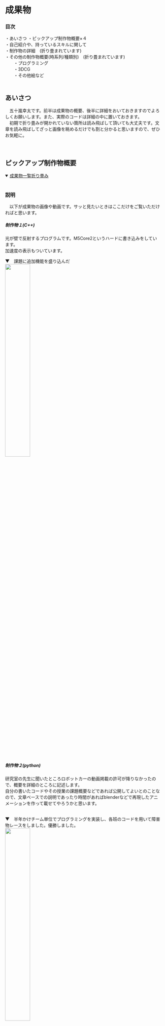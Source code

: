 # **成果物**

 ### 目次<br/>
 ・あいさつ
 ・ピックアップ制作物概要×４<br/>
 ・自己紹介や、持っているスキルに関して<br/>
 ・制作物の詳細　(折り畳まれています)<br/>
 ・その他の制作物概要(時系列/種類別)　(折り畳まれています)<br/>
 　　・プログラミング<br/>
 　　・3DCG<br/>
 　　・その他絵など<br/><br/>

 ## あいさつ
　五十嵐幸太です。前半は成果物の概要、後半に詳細をおいておきますのでよろしくお願いします。また、実際のコードは詳細の中に置いておきます。<br/>
　初期で折り畳みが開かれていない箇所は読み飛ばして頂いても大丈夫です。文章を読み飛ばしてざっと画像を眺めるだけでも割と分かると思いますので、ぜひお気軽に。<br/><br/><br/>
 
 ## **ピックアップ制作物概要**

<details open>
 <summary> <ins>成果物一覧折り畳み</ins></summary><br/>
 
 ### 説明
 　以下が成果物の画像や動画です。サッと見たいときはここだけをご覧いただければと思います。<br/>
 
 ##### **制作物１**(C++)<br/>
 光が壁で反射するプログラムです。M5Core2というハードに書き込みをしています。<br/>
 加速度の表示もついています。<br/>

 ▼　課題に追加機能を盛り込んだ<br/>
 <img src="./資料/制作物1/制作物1.gif" width="40%"><br/><br/><br/>

 
 ##### **制作物２**(python)<br/>
 研究室の先生に聞いたところロボットカーの動画掲載の許可が降りなかったので、概要を詳細のところに記述します。<br/>
 自分の書いたコードやその授業の課題概要などであれば公開してよいとのことなので、文章ベースでの説明であったり時間があればblenderなどで再現したアニメーションを作って載せてやろうかと思います。<br/><br/>
 
 ▼　半年かけチーム単位でプログラミングを実装し、各班のコードを用いて障害物レースをしました。優勝しました。<br/>
 <img src="資料/制作物2/ロボットカー_賞状.png" width="40%"><br/><br/><br/>

 
 ##### **制作物３**(ポリゴンモデリング)<br/>
 部屋の中を作ったものです。正直見栄えなどの反省点が多いですが、技術力は相当つきました。<br/>
 
 ▼　最終結果と作業のため部屋の中を明るくした途中過程<br/>
 <img src="./資料/制作物3/部屋_レンダー結果.png" width="50%"> <img src="./資料/制作物3/部屋_過程.jpg" width="40%"><br/>
 
 ##### **制作物４**(CAD/ソリッドモデリング)<br>
 ▼　グループで作成した扇風機のCADでの再現図全体と個人で作成を担当した箇所です<br/>
 <img src="./資料/制作物4/扇風機_全体.gif" width="50%"> <img src="./資料/制作物4/制作物4.gif" width="35%"><br>

</details><br/>

## 自己紹介や、持っているスキルに関して
<details open>
 <summary><ins>自己紹介折り畳み</ins></summary><br/>

### 自己紹介
名　　五十嵐幸太<br/>
所属　成蹊大学理工学部機械システム専攻　スマートニューロリハビリテーション研究室<br/>
　　　成蹊大学　美術部<br/>
　　　相模原ローターアクトクラブ<br/>

<br/><br/>

### 持っているスキルや経験<br/>

##### プログラミングの経験<br/><br/>
　プログラミングの最初の出会いは高校時代、技術の授業にて学んだ<ins>**ExcelのVBA**</ins>でした。授業で何かを作ろうといった課題で当時知っていたJump Kingというゲームに近いものを実装したくて、１からキャラ(ただの四角でしたが)の動作や床や壁判定、キャラの跳ね返りを実装したことを覚えています。基本的な実装が難しく足場やステージなどは作れませんでしたが、そのころからプログラミングに関して楽しさを感じていました。<br/><br/>
 
　大学では１年のころ<ins>**Jupyter Notebook**</ins>というアプリを用いて<ins>**Python**</ins>の学習が始まり基礎を習得、それが楽しかったので選択授業の応用Pythonプログラミングという授業を２年で取りました。詳しくは作成物2の詳細を見て頂きたいのですが(＊現在はまだ記載無し)、グループごとにロボットカーを動かすコードを書き、自分たちのコードが乗ったロボットカーを操作してレースするという授業でした。自らのコードの工夫が操作性にもろに表れるので、如何に操作しやすくするかや応答性など考えるのが楽しかった授業でした。研究室はこの授業を担当してくださった教授の研究室に配属することとなります。<br/><br/>
 
　研究室で出会ったのが <ins>**C++**</ins> でした。以前にUnityで <ins>**C#**</ins> を学ぼうとしたことはあったのですが、後述の3DCGの勉強の方に気を取られてしまい基礎を学習しただけで終わっていました。C++はPythonよりもきちんと変数を記述しないといけないなど違いが面白く、またゲームにも使用される言語ということもあって今積極的に学習している言語です。研究室の中の配属グループは開発系の研究グループですし、先輩からC++のほかノードプログラミングやHTML/Javascriptなども勉強した方が役に立つとのことでしたのでこちらも現在勉強しています。<br/><br/>
 
　<ins>**Paiza**</ins>に出会ったのはどこかの広告でプログラミングを絡めたゲームがあると知ってでした。たしか大学1年のころだったと思います。結局そのときは会員登録をしただけでゲームはやらずじまいでした。スキルチェックがかなりの勉強になるなと気づいてからは、半分勉強および解いた時の達成感のため、もう半分は就活目的の為に利用しています。<br/><br/><br/>

 ▼　研究室で貸与されたM5Core2という系と周辺機器です！C++の学習に使いました。<br/><br/>
 
 <img src="./資料/その他/ぐるぐる.gif" width="40%">　<img src="./資料/その他/M5の系.jpg" width="50%"><br/><br/>

 ▼　blender(3DCG)でもノードプログラミングは頻繁に使います。これはアニメーションとしての使い方ですが、ものの色や質感や法線ずらし、アニメ風にしたり色相をずらしたりとよくノードを組みます。<br/><br/>
 
 <img src="./資料/その他/blender_デジタル数字.gif" width="40%">　<img src="./資料/その他/blenderのノード.jpg" width="40%"><br/><br/>
 
 
 <br/><br/><br/>

##### CGの経験<br/><br/>
　<ins>**ソリッドモデリング**</ins>の出会いは大学の1年で受けた<ins>**CAD/CAM**</ins>の授業でした。どうにも性に合っており、課題でも好きなゲームの武器をギミックを入れて作っていました。このときは**Creo parametric**、のちに<ins>**Fusion360**</ins>というアプリを経験しました。2年で受けたCAD/CAM2ではグループで先生から渡された扇風機を分解し、CAD上で再現するという課題なども行いました。(それが制作物4) 首振り機構やギアボックスの中の減速機構なども担当し、ソリッドモデリングやCADへの知識も深まりました。また大学にある3Dプリンターで部品や置物を印刷なども試し、プリンターを管理している先生との話の中で様々なことも知れたいい経験でした。<br/><br/>

　<ins>**ポリゴンモデリング**</ins>を本格的に始めたのは１年ちょっと前(現在commit時点)、2024年の最初の方です。バイトで頂いたお金をほぼ全部投入し<ins>**blender**</ins>のためにデスクトップパソコンを買ったことに起因します。このときパソコン選びを失敗したくなく、かなりパソコンの知識も深まったのは良い副産物でした。CADの経験があったので背景モデリングは少々得意でしたが、折角と思いソリッドモデリングでは苦手なキャラモデリングをしたところ凝り性が発動してハマり、現在は趣味としても専らキャラモデリングをしています。<br/><br/>
 
　blenderのしくみや分からない単語などをそのままにしたくなくCGエンジニアの教科書をBOOKOFFで買い勉強、その本は検定に対応していたので同年8月<ins>**CGエンジニア検定**</ins>エキスパートの習得に至りました。ポリゴンデータなどから画面に表示するまでのワークフローや、BSDF(双方向散乱分布関数)の知識が特にめちゃくちゃ面白かったです。<br/><br/>

▼　CADに出会った授業で作った中間課題と期末課題です。スプラトゥーンシリーズの武器です。<br/>
 <img src="./資料/その他/ドライブワイパー.bmp" width="35%">　<img src="./資料/その他/スパイガ_開.jpg" width="60%"><br/><br/>

▼　blenderでモデリングをしています。右は現在作っているキャラモデリングです。絶賛髪の毛に苦戦しています。<br/>
 <img src="./資料/その他/フランスパン.jpg" width="35%">　<img src="./資料/その他/獣人(狐).png" width="60%"><br/><br/>

</details>
<br/>


## 詳細
<details>

 <summary> <ins>詳細折り畳み</ins></summary>
 <br/>
 
### 制作物１(C++)

#### 概要
こちらは研究前の学習として、研究室で課題を出されたときに作成したものです。<br/>
先生から提示された課題そのままではないですが、前提条件も含めて書き直すと課題はこのようなものでした。<br/>
>下図のM5Core2と37個のLEDを用いてプログラミングを実装する課題<br/>
>初期段階では中心の１つのみのLEDを点灯させ、M5Core2の画面に表示された上下左右のボタンを操作すると<br/>
>その方向に光が移動するプログラムを作成せよ

<br/>

#### 追加した機能について
個人的にチャレンジをしてみたくてバグはあるものの実装できた追加機能はこちらです<br/><br/>

● 速度・加速度で制御<br/>
● 位置をintではなくfloatで実装し、かつちゃんと表現する<br/>
● 空間分割をしてみる<br/>
● 壁で反射させる<br/><br/>

思いついたけど(主に怠慢などで)実装できなかった機能
 
● 伝わるか分かりませんけど、WII fit Plusの板を傾けて球を転がして穴に落とし、下層のステージをクリアしていくゲーム(コロコロ玉入れ)のようなもの<br/>
● シンプルに壁反射のバグ取り　主に角にぶつかったときにめり込む問題<br/>
● 加速度の360度表示(プログラミング的な実装は最初からしたが、ハードウェアが２点同時押しに対応しておらず、実質90度区切りでしか実装できなかった)<br/>
● 空間分割を二分木構造にし、かつ可読性もあるコードに(現状まだO(n)なので、O(log n )にする(nはLEDの量))<br/>
● フィールド自体に傾きをつける(位置に応じて加速度を操作)<br/>
● 何故か丁度いい感じになったのでバグを取っていないが、反射で謎に速度が落ちることがある問題を解消。その上で反射係数や摩擦を追加、もしくはきちんとした完全反射面を実装　これができなかったことが相当悔しい<br/>
● 光の位置はコードのステップに依存してしまっている。for文の最初と最後間で時間計測し、その時間を係数として位置を加算する値に対して乗算したかった。(これもゲームエンジンに使われている手法で、処理速度が変わってもユーザーの体験が変わりにくくなる)<br/>
● 今回は光の個数が一つなので意味は無いが、クラスを実装した経験がまだないので練習として実装してもよかった<br/><br/>


▼　改めて実装の様子です。<br/>
<img src="./資料/制作物1/制作物1.gif" width="40%"><br/><br/>


▼　コードへのリンクです。./資料/制作物1/制作物1コード.txtへのリンクですので直接階層を潜っていただいても同様のデータが閲覧できます。<br/>
Alduino IDE 2.3.4で作成しました。C++です。
https://github.com/igarashikota/Deliverables/blob/main/%E8%B3%87%E6%96%99/%E5%88%B6%E4%BD%9C%E7%89%A91/%E5%88%B6%E4%BD%9C%E7%89%A91%E3%82%B3%E3%83%BC%E3%83%89%20.txt<br/><br/><br/>

#### 難しかった点
 　この課題が難しい点は、下図のようにLEDが変な形に並んでいることです。具体的には、黒鉛の一層のような、六方最密構造の平面版のような、ハニカム構造のようなLED配列になっています。面白そうだったので、課題としては全く指定されていませんが、ゲームエンジンをイメージした追加機能を入れてやろうと思ったことがこのコードに繋がっています。<br/><br/>
  
▼　変な形状のLED<br/>
 <img src="./資料/制作物1/初期値.png" width="80%"><br/><br/>

#### まとめ
　フローチャートは以下のようになります。ボタンが押されているかを確認し、光の位置を計算します。そのあとその光の位置に応じて4つに空間分割を行って処理の短縮を図っています。その後該当するエリアの壁のみ壁当たり判定をしたり輝度計算を行い、該当しないエリアは一部の処理だけした後に全体をLEDに反映させています。<br/><br/>
 
 ▼　フローチャート<br/>
 <img src="./資料/制作物1/制作物1_フローチャート.png" width="80%"><br/><br/><br/>


 加速度表示は全体を一様に光らせることで成しています。方向はこの色相環の、中心からの方向の色と対応しています。これは実は3DCGの分野における"ノーマルマップ"というものから着想を得たもの(細かい話ですが計算自体は結構違う)です。プログラミング以外にも学んでいたことによってアイデアが広がったいい例かなぁと思っています。<br/>
 ▼　色相環<br/>
<img src="./資料/制作物1/色相環.png" width="30%"><br/><br/><br/><br/>



### 制作物２(python)
<br/>

#### 概要
　学校の応用pythonという授業で出された課題です。課題は枝分かれのように小課題が多く、４人程度のグループで１学期通して行う大きなものでしたが、総括的な課題の概要は以下の通りです。<br/><br/>
 
> リモコンカーを左右の手につけた電極から送られてくる筋電圧の数値を用いて、リモコンカーをリアルタイムで制御せよ。<br/>
> 各班ごとにコードを作成し、最終授業にて各自のコードを持ち寄りレースを行う。<br/><br/>

　先生から出された課題には、文字列を利用しやすい形に正すという基本的なことから数値列のローパスフィルタやWiFiで文字列を送信することまで、様々な課題を出されました。僕が担当したのは、送られてくる数値にローパスフィルタをかける箇所、みんなが作成したコードを繋ぎ合わせる作業、細かいバグ対策やデバッグ作業などでした。<br/><br/><br/>

#### 実際のコード
　早速ですがコードです。全班共通しているのは、Wi-Fiを通じたシリアル通信で文字列("数値,数値"の形)を受け取り、移動平均など何らかの処理を施し、定期的に文字列("数値,数値"の形)を送信し返すという感じです。<br/>
　僕たちの作ったコードは4ブロックに分かれていて、順に<br/>
　　1ブロック目　importなど<br/>
　　2ブロック目　筋電力の最大値を測り個人にカスタマイズするためのプログラム(実行しなくても4ブロック目は実行可能)<br/>
　　3ブロック目　2ブロック目を実行するためのもの<br/>
　　4ブロック目　メインプログラム<br/>
 となっています。pythonは対話型言語なので、2,3ブロック目を飛ばしても大丈夫なように対話型という仕様を活用した感じです。<br/>

 ▼　コードです
 <img src="./資料/制作物2/ロボットカー.bmp" width="90%"><br/><br/>

　具体的な自分の担当した箇所は、2番目のブロック全体と4番目(メインプログラム)の一部です。それぞれのブロックの下にコンソールログが表示されるので、そこに複数の情報が1行で更新されていくようにプログラムを組みました。<br/>

<br/>

### 制作物3(ポリゴンモデリング)
<br/>

#### 概要
　こちらは大学の美術部の企画で作成したものです。企画参加者同士で好きなキャラを出し、互いにキャラを交換して書きあうといったものでした。僕はアイドルマスターの浅倉透さんを担当することになりました。正直に言ってしまうと作品としてまだまだだと思っています。全体的なフローは間違ってなかったと思うし、技術力は上がりましたがとても悔しい記憶です。
　コンセプトについてです。浅倉透さんはアイドルで、趣味は読書や映画鑑賞とのことです。公式ではあまり映画鑑賞をしている絵が見つからなかったので、浅倉さんが家で映画を楽しんでいるような作品にしたくて制作しました。作品は以下の通りです。<br/><br/>

▼　レンダー結果<br/>
 <img src="./資料/制作物3/部屋_レンダー結果.png" width="60%"><br/><br/>

▼　ライティング変えたもの<br/>
<img src="./資料/制作物3/部屋_過程.jpg" width="60%"><br/><br/>

#### 反省と感想
　コンセプトはよかったと思いますが、結果はあまりよくなかったと思います。庭の木陰で読書をしているなどにすれば、ゲームの色味に合っててよかったのかななどと今更感じます。本番ではテレビの明かりのみのライティングにしましたが、なんなら部屋の電気がついた下側の画像の方が良いまでありました。いつかリメイクします。<br/>
 　小物なども色々置きましたが、時間がなく少し整頓されすぎた感じになってしまいました。生活感を出すにはもう少しものを置いた方がよかったと思います。雑誌の表面の凹凸感などは表面の法線を弄ったものですが、こちらはかなり良い感じになったと思います。<br/><br/>

▼　雑誌と物のワイヤーフレームです。<br/>
<img src="./資料/制作物3/雑誌.png" width="60%"><br/>
<img src="./資料/制作物3/ワイヤーフレーム.bmp" width="60%"><br/><br/>

#### シェーダーやマテリアル
(わかりにくい単語で説明してしまいます。すみません。)
 また、シェーダーをEEVEEで色々セルルック(アニメ風の見た目)にしたりしましたが、影のリアルさを求めて結局Cyclesにしました。画像処理の方法でCyclesのレンダリング後にセルルックにする手法は疑似輪郭が綺麗にいかずにノイズがのってしまうので諦めました。ですがそのとき研究した手法はかなり今後の参考になりました。具体的にはBSDFをカラーに変更、色相・彩度・輝度に分離し、色相以外をカラーランプでステップ関数のように刻むといった方法で色相を保持しています。

▼　セルルック研究　三色のライトをそれぞれの方向から当てています。<br/>
<img src="./資料/制作物3/上半身.png" width="40%"><br/><br/>

　実力不足だと感じたのは目です。上の画像を見て頂ければわかるのですが、白目は現実の人間の構造とは違い窪ませているので、どうしても暗くなってしまいます。おそらく入射光などを参考に色を決定すべきなのでしょうが、やり方が分からずに今回は本番の環境で自然に見えるように目を発光させて調節する力業を取っています。ここの問題もいつか解決したいです。<br/>
 
<br/><br/>

### 制作物4(ソリッドモデリング)
<br/>

#### 概要
　これはCADの授業で扇風機を渡され、これをCADで再現せよというシンプルな課題を出されたときのものです。グループで6人ほどのグループで扇風機を分解し、部品ごとに分担して作成して作り最後に組み立てて動かしました。僕が担当した箇所はモーター・羽・ギアボックス及び首振り機構です。そうです。欲張りすぎました。<br/><br/>

▼　分解した様子<br/>
<img src="./資料/制作物4/扇風機_ギア全体.png" width="35%">　<img src="./資料/制作物4/扇風機_部品.jpg" width="45%"><br/><br/>

▼　改めて全体<br/>
<img src="./資料/制作物4/制作物4.gif" width="40%">　<img src="./資料/制作物4/扇風機_全体.gif" width="40%"><br/><br/>

#### 頑張ったところ
　頑張ったところは、歯車と羽と機構です。見えないですが、平歯車はきちんとインボリュート曲線というものを用いてしっかりとモデリングをしています。ウォームとウォームホイールという歯車も扇風機に使用されていて再現したかったのですが、参考資料が見つからなかったのでホイールの方を平歯車で代用しました。

 <img src="./資料/制作物4/扇風機_歯車1.jpg" width="40%">　<img src="./資料/制作物4/扇風機_歯車2.jpg" width="40%"><br/><br/>

　羽と首振り機構は全体の方を参照してください。
 
 #### まとめ
 正直めちゃくちゃ楽しい授業でした。他の班のギアボックス担当の子と歯車の作り方を相談し、めちゃくちゃ本格的な作り方を説明している動画を共有したときはとてもわくわくしていました。この経験があったからこそ3Dプリンターを使ってみようとも思いましたし、blenderを始めるきっかけにもなりました。本当に受けてよかった授業でした。<br/>
 　実は大学が別のCADに乗り換えた際にこのCADの使用権がなくなってしまい、再度開けなくなってしまいました。画像は当時取ったものを使っています。少しもったいない気分です。
<br/><br/><br/>

</details>
<br/>

## その他の制作物概要
<details>
 <summary><ins>その他の制作物概要折り畳み</ins></summary>

 ### 説明
 <br/>
 僕の制作物とちょくちょく織り交ぜながら、何をどう学んでいったのかを列挙していきます。<br/><br/>

 ### プログラミング

<br/>
　中高のころ、技術の授業でexcelのVBAを習い、プログラミングに出会いました。大学に入ってからPythonの基礎を学び、2年で応用Pythonプログラミングの授業にてかなり自由度の高いグループでの開発をしました。<br/>
　2024年1月あたりにはデスクトップPCを買い、blenderを始めました。モデリングもそうですが、物体の形や表面の情報などにノードを使ってプログラミングをすることができます。↓のようなノードで、画面に映っている葉っぱの表面や凹凸感を表現しています。<br/>

▼　応用Pythonプログラミングの授業の課題を解く際に面白くて作ったものです。※音が出ます<br/>

https://github.com/user-attachments/assets/b258c3b1-bd31-4227-82a0-e7c57d8209df

<br/><br/>

▼　作品の部屋の中に置く予定のストレチアの葉っぱのマテリアルのノード(左)と、葉っぱ１枚だけモデリングして他をノードで作った植物です(右)。左の画像の左下に映っている白黒の画像は、葉の端の凸凹や切れ目(白は透過するように扱う)の係数として使っています。他の葉は違う画像で制御することで、バリエーションを増やす工夫です。<br/>
<img src="./資料/その他/ストレチア_ノード.png" width="60%">　<img src="./資料/その他/植物_コンポジティング.jpg" width="35%"><br/><br/>

▼　3DCGの検定ですが、実態はプログラミング面の恩恵の方がデカかったです。端的に言うと、ゲームエンジンの作り方(シェーダーなど)やそのほか3DCGの知識が学べます。<br/>
<img src="./資料/その他/合格証.jpg" width="40%"><br/><br/>

▼　これもノードプログラミングです。<br/>
<img src="./資料/その他/blender_デジタル数字.gif" width="40%">　<img src="./資料/その他/blenderのノード.jpg" width="40%"><br/><br/>

3年になってから研究室に配属され、C++の学習が始まりました。Pythonがいかに楽にプログラミングを楽にできるようになっていたか分かり、違いが面白かったです。<br/><br/>

▼　研究室で配布されたアルディーノ系の機器です。<br/>
<img src="./資料/その他/M5の系.jpg" width="40%"><br/><br/>

▼　課題を行ったものです。<br/>
<img src="./資料/その他/ぐるぐる.gif" width="40%">　<img src="./資料/制作物1/制作物1.gif" width="40%"><br/><br/>


<br/><br/>

 ### 3DCG
 
<br/>
高校の友達がblenderをやっていて興味はあったのですが、大学で自分用のパソコンを持つまで環境が整っていませんでした。大学1年の授業でCADを習いハマり、部品を3Dプリンターで印刷するなどしていましたが、blenderはメモリの不足で動かなかったためここでもハマりませんでした。2024年の1月にバイト(5ヶ月)の給料を放出してblenderのためにデスクトップパソコンを買い、そこからポリゴンモデリングにハマりました。<br/><br/>

▼　CADの中間課題(自由に作ってよい)で作ったものです。スプラトゥーンの武器です。<br/>
<img src="./資料/その他/ドライブワイパー.bmp" width="40%"><br/><br/>

▼　CADの期末課題(自由に作ってよい)で作ったものです。スプラトゥーンの武器です。<br/>
<img src="./資料/その他/スパイガ_閉.jpg" width="40%">　<img src="./資料/その他/スパイガ_開.jpg" width="50%"><br/><br/>

▼　3Dプリンターで印刷しました。スプラトゥーンに置かれている的です。<br/>
<img src="./資料/その他/バルーン_CAM.jpg" width="40%">　<img src="./資料/その他/バルーン_プリンター.jpg" width="40%"><br/><br/>

　ここからblnederに目覚めました。<br/>

▼　クマです。blenderの書籍をもとに作りました。<br/>
<img src="./資料/その他/kuma.png" width="40%"><br/><br/>

▼　youtubeの動画(夏森轄さんのもの)を参考に初めて顔を作ったときのものです。<br/>
<img src="./資料/その他/初めての顔_モデリング2.jpg" width="40%"> <img src="./資料/その他/初めての顔_色付け2.jpg" width="40%"><br/><br/>

▼　美術部に出したもの(右)とその1部のローポリ骸骨です(左)。骨が歪まないように工夫してリグを組みました。<br/>
<img src="./資料/その他/ポーズ.png" width="40%">　<img src="./資料/その他/完成3.png" width="40%"><br/><br/>

▼　練習としてと美術部の展示に出すために作ったキャラモデリングです。今思えばキャラの画像をファイルに取り込めばよかったです。<br/>
<img src="./資料/その他/轟.jpg" width="40%">　<img src="./資料/その他/全身.png" width="40%"><br/><br/>

▼　目玉焼きです。<br/>
<img src="./資料/その他/目玉焼き.jpg" width="40%">　<img src="./資料/その他/夜食.jpg" width="40%"><br/><br/>

<br/><br/>


 ### 絵
 <br/>
数は少ないですが、blenderに出会う前に美術部に展示として出したものです。<br/>

▼　鉛筆のみで描いたものです。鉛筆好きです。<br/>
<img src="./資料/その他/夜.png" width="60%"><br/><br/>

▼　アクリル絵の具で描きました。<br/>
<img src="./資料/その他/街.png" width="60%"><br/><br/>

▼　スマホのアイビスペイントで描きました。おいしかったです。<br/>
<img src="./資料/その他/フロランタン.jpg" width="60%"><br/><br/>
<br/>

<br/><br/>
</details>
<br/><br/><br/><br/><br/><br/><br/><br/><br/><br/><br/><br/><br/><br/><br/><br/><br/><br/><br/><br/><br/><br/><br/><br/>
